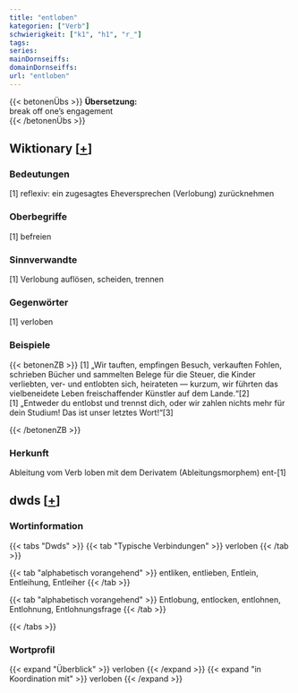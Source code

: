 ```yaml
---
title: "entloben"
kategorien: ["Verb"]
schwierigkeit: ["k1", "h1", "r_"]
tags:
series:
mainDornseiffs:
domainDornseiffs:
url: "entloben"
---
```


{{< betonenÜbs >}}
**Übersetzung:**  
break off one’s engagement  
{{< /betonenÜbs >}}

## Wiktionary [[+](https://de.wiktionary.org/wiki/entloben)]

### Bedeutungen
[1] reflexiv: ein zugesagtes Eheversprechen (Verlobung) zurücknehmen  

### Oberbegriffe
[1] befreien  

### Sinnverwandte
[1] Verlobung auflösen, scheiden, trennen  

### Gegenwörter
[1] verloben  

### Beispiele
{{< betonenZB >}}
[1] „Wir tauften, empfingen Besuch, verkauften Fohlen, schrieben Bücher und sammelten Belege für die Steuer, die Kinder verliebten, ver- und entlobten sich, heirateten — kurzum, wir führten das vielbeneidete Leben freischaffender Künstler auf dem Lande.“[2]  
[1] „Entweder du entlobst und trennst dich, oder wir zahlen nichts mehr für dein Studium! Das ist unser letztes Wort!“[3]  

{{< /betonenZB >}}
### Herkunft
Ableitung vom Verb loben mit dem Derivatem (Ableitungsmorphem) ent-[1]  



## dwds [[+](https://www.dwds.de/wb/entloben)]

### Wortinformation
{{< tabs "Dwds" >}}
{{< tab "Typische Verbindungen" >}}
verloben
{{< /tab >}}

{{< tab "alphabetisch vorangehend" >}}
entliken, entlieben, Entlein, Entleihung, Entleiher
{{< /tab >}}

{{< tab "alphabetisch vorangehend" >}}
Entlobung, entlocken, entlohnen, Entlohnung, Entlohnungsfrage
{{< /tab >}}

{{< /tabs >}}

### Wortprofil
{{< expand "Überblick" >}} verloben {{< /expand >}}
{{< expand "in Koordination mit" >}} verloben {{< /expand >}}

